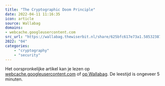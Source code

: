 ```yaml
---
title: "The Cryptographic Doom Principle"
date: 2022-04-11 11:16:35
icon: article
source: Wallabag
domains:
- webcache.googleusercontent.com
src_url: "https://wallabag.thewiserbit.nl/share/625bfc617e73a1.58532387"
2022: "04"
categories:
    - "cryptography"
    - "security"
---
```

Het oorspronkelijke artikel kan je lezen op [webcache.googleusercontent.com](http://webcache.googleusercontent.com/search?q=cache:EJ2-tuBSNx0J:https://moxie.org/2011/12/13/the-cryptographic-doom-principle.html&amp;hl=nl&amp;gl=nl&amp;strip=1&amp;vwsrc=0) of [op Wallabag](https://wallabag.thewiserbit.nl/share/625bfc617e73a1.58532387). De leestijd is ongeveer 5 minuten.
